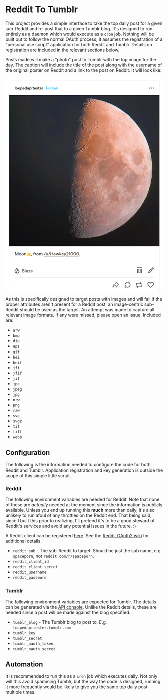 # Reddit To Tumblr

This project provides a simple interface to take the top daily post for a given sub-Reddit and re-post that to a given Tumblr blog. It's designed to run entirely as a daemon which would execute as a `cron` job. Nothing will be built out to follow the normal OAuth process; it assumes the registration of a "personal use script" application for both Reddit and Tumblr. Details on registration are included in the relevant sections below.

Posts made will make a "photo" post to Tumblr with the top image for the day. The caption will include the title of the post along with the username of the original poster on Reddit and a link to the post on Reddit. It will look like:

![Screenshot of a post on Tumblr](images/result_screen.png)

As this is specifically designed to target posts with images and will fail if the proper attributes aren't present for a Reddit post, an image-centric sub-Reddit should be used as the target. An attempt was made to capture all relevant image formats. If any were missed, please open an issue. Included are:

- `arw`
- `bmp`
- `dip`
- `eps`
- `gif`
- `hei`
- `heif`
- `jfi`
- `jfif`
- `jif`
- `jpe`
- `jpeg`
- `jpg`
- `nrw`
- `png`
- `raw`
- `svg`
- `svgz`
- `tif`
- `tiff`
- `webp`

## Configuration

The following is the information needed to configure the code for both Reddit and Tumblr. Application registration and key generation is outside the scope of this simple little script.

### Reddit

The following environment variables are needed for Reddit. Note that none of these are _actually_ needed at the moment since the information is publicly available. Unless you end up running this **much** more than daily, it's also unlikely to run afoul of any throttles on the Reddit end. That being said, since I built this prior to realizing, I'll pretend it's to be a good steward of Reddit's services and avoid any potential issues in the future. :)

A Reddit client can be registered [here](https://www.reddit.com/prefs/apps). See the [Reddit OAuth2 wiki](https://github.com/reddit-archive/reddit/wiki/OAuth2) for additional details.

- `reddit_sub` - The sub-Reddit to target. Should be just the sub name, e.g. `spaceporn`, not `reddit.com/r/spaceporn`.
- `reddit_client_id`
- `reddit_client_secret`
- `reddit_username`
- `reddit_password`

### Tumblr

The following environment variables are expected for Tumblr. The details can be generated via the [API console](https://api.tumblr.com/console). Unlike the Reddit details, these are needed since a post will be made against the blog specified.

- `tumblr_blog` - The Tumblr blog to post to. E.g. `loopedapitester.tumblr.com`
- `tumblr_key`
- `tumblr_secret`
- `tumblr_oauth_token`
- `tumblr_oauth_secret`

## Automation

It is recommended to run this as a `cron` job which executes daily. Not only will this avoid spamming Tumblr, but the way the code is designed, running it more frequently would be likely to give you the same top daily post multiple times.

